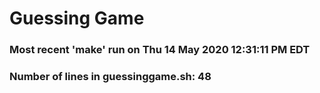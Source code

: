 # Guessing Game
### Most recent 'make' run on Thu 14 May 2020 12:31:11 PM EDT
### Number of lines in guessinggame.sh: 48
